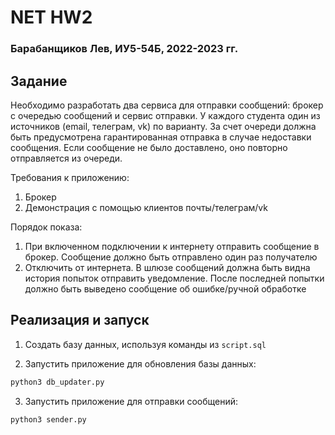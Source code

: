 # NET HW2

### Барабанщиков Лев, ИУ5-54Б, 2022-2023 гг.

## Задание

Необходимо разработать два сервиса для отправки сообщений: брокер с очередью сообщений и сервис отправки. У каждого
студента один из источников (email, телеграм, vk) по варианту. За счет очереди должна быть предусмотрена гарантированная
отправка в случае недоставки сообщения. Если сообщение не было доставлено, оно повторно отправляется из очереди.

Требования к приложению:

1. Брокер
2. Демонстрация с помощью клиентов почты/телеграм/vk

Порядок показа:

1. При включенном подключении к интернету отправить сообщение в брокер. Сообщение должно быть отправлено один раз
   получателю
2. Отключить от интернета. В шлюзе сообщений должна быть видна история попыток отправить уведомление. После последней
   попытки должно быть выведено сообщение об ошибке/ручной обработке

## Реализация и запуск

1. Создать базу данных, используя команды из `script.sql`

2. Запустить приложение для обновления базы данных:

```bash
python3 db_updater.py
```

3. Запустить приложение для отправки сообщений:

```bash
python3 sender.py
```
